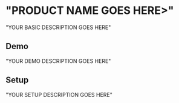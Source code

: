# "PRODUCT NAME GOES HERE>"

"YOUR BASIC DESCRIPTION GOES HERE"

## Demo

"YOUR DEMO DESCRIPTION GOES HERE"

## Setup

"YOUR SETUP DESCRIPTION GOES HERE"
